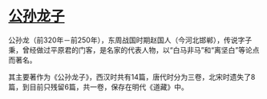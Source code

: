 # [公孙龙子](https://ctext.org/gongsunlongzi/zhs)

公孙龙（前320年－前250年），东周战国时期赵国人（今河北邯郸），传说字子秉，曾经做过平原君的门客，是名家的代表人物，以“白马非马”和“离坚白”等论点而著名。

其主要著作为《公孙龙子》，西汉时共有14篇，唐代时分为三卷，北宋时遗失了8篇，到目前只残留6篇，共一卷，保存在明代《道藏》中。


